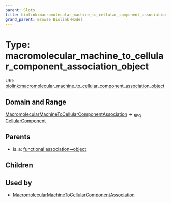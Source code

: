 ```yaml
---
parent: Slots
title: biolink:macromolecular_machine_to_cellular_component_association_object
grand_parent: Browse Biolink-Model
---
```


# Type: macromolecular_machine_to_cellular_component_association_object




URI: [biolink:macromolecular_machine_to_cellular_component_association_object](https://w3id.org/biolink/vocab/macromolecular_machine_to_cellular_component_association_object)

## Domain and Range

[MacromolecularMachineToCellularComponentAssociation](MacromolecularMachineToCellularComponentAssociation.md) ->  <sub>REQ</sub> [CellularComponent](CellularComponent.md)

## Parents

 *  is_a: [functional association➞object](functional_association_object.md)

## Children


## Used by

 * [MacromolecularMachineToCellularComponentAssociation](MacromolecularMachineToCellularComponentAssociation.md)
